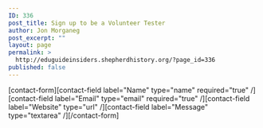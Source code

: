 ```yaml
---
ID: 336
post_title: Sign up to be a Volunteer Tester
author: Jon Morganeg
post_excerpt: ""
layout: page
permalink: >
  http://eduguideinsiders.shepherdhistory.org/?page_id=336
published: false
---
```

[contact-form][contact-field label="Name" type="name"  required="true" /][contact-field label="Email" type="email" required="true" /][contact-field label="Website" type="url" /][contact-field label="Message" type="textarea" /][/contact-form]